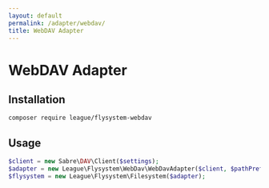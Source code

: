 ```yaml
---
layout: default
permalink: /adapter/webdav/
title: WebDAV Adapter
---
```


# WebDAV Adapter

## Installation

~~~ bash
composer require league/flysystem-webdav
~~~

## Usage

~~~ php
$client = new Sabre\DAV\Client($settings);
$adapter = new League\Flysystem\WebDav\WebDavAdapter($client, $pathPrefix /* optional */);
$flysystem = new League\Flysystem\Filesystem($adapter);
~~~
